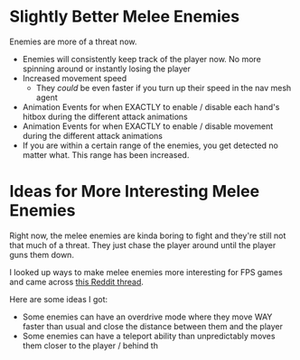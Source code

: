 
# Slightly Better Melee Enemies

Enemies are more of a threat now.

- Enemies will consistently keep track of the player now. No more spinning around or instantly losing the player
- Increased movement speed
	- They *could* be even faster if you turn up their speed in the nav mesh agent
- Animation Events for when EXACTLY to enable / disable each hand's hitbox during the different attack animations
- Animation Events for when EXACTLY to enable / disable movement during the different attack animations
- If you are within a certain range of the enemies, you get detected no matter what. This range has been increased.

# Ideas for More Interesting Melee Enemies

Right now, the melee enemies are kinda boring to fight and they're still not that much of a threat. They just chase the player around until the player guns them down.

I looked up ways to make melee enemies more interesting for FPS games and came across [this Reddit thread](https://www.reddit.com/r/truegaming/comments/a0ch72/how_should_fps_games_approach_melee_enemies/).

Here are some ideas I got:
- Some enemies can have an overdrive mode where they move WAY faster than usual and close the distance between them and the player
- Some enemies can have a teleport ability than unpredictably moves them closer to the player / behind th

